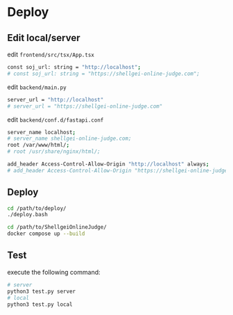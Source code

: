 # Deploy

## Edit local/server

edit `frontend/src/tsx/App.tsx`

```sh
const soj_url: string = "http://localhost";
# const soj_url: string = "https://shellgei-online-judge.com";
```

edit `backend/main.py`

```sh
server_url = "http://localhost"
# server_url = "https://shellgei-online-judge.com"
```

edit `backend/conf.d/fastapi.conf`

```sh
server_name localhost;
# server_name shellgei-online-judge.com;
root /var/www/html/;
# root /usr/share/nginx/html/;

add_header Access-Control-Allow-Origin "http://localhost" always;
# add_header Access-Control-Allow-Origin "https://shellgei-online-judge.com" always;
```

## Deploy

```sh
cd /path/to/deploy/
./deploy.bash
```

```sh
cd /path/to/ShellgeiOnlineJudge/
docker compose up --build
```

## Test
execute the following command:

```sh
# server
python3 test.py server
# local
python3 test.py local
```